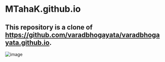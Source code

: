 # MTahaK.github.io
## This repository is a clone of https://github.com/varadbhogayata/varadbhogayata.github.io.
![image](https://github.com/MTahaK/MTahaK.github.io/assets/81580343/a622d6c0-fd1b-446b-a4d4-67a0f0bdb70a)


